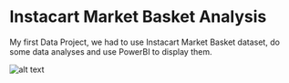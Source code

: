 # Instacart Market Basket Analysis

My first Data Project, we had to use Instacart Market Basket dataset, do some data analyses and use PowerBI to display them.

![alt text](https://i.ibb.co/Bct2S4Z/powerBI.jpg)
